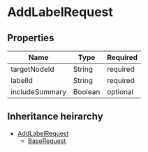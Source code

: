 

# AddLabelRequest

## Properties

Name | Type | Required
-------- | -------- | --------
targetNodeId | String | required
labelId | String | required
includeSummary | Boolean | optional




## Inheritance heirarchy


* [AddLabelRequest](AddLabelRequest.md)
    * [BaseRequest](BaseRequest.md)
